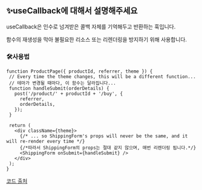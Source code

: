 ## ✨useCallback에 대해서 설명해주세요

useCallback은 인수로 넘겨받은 콜백 자체를 기억해두고 반환하는 훅입니다.

함수의 재생성을 막아 불필요한 리소스 또는 리렌더링을 방지하기 위해 사용합니다.

### 🛠️사용법

```
function ProductPage({ productId, referrer, theme }) {
 // Every time the theme changes, this will be a different function...
 // 테마가 변경될 때마다, 이 함수는 달라집니다...
 function handleSubmit(orderDetails) {
   post('/product/' + productId + '/buy', {
     referrer,
     orderDetails,
   });
 }

 return (
   <div className={theme}>
     {/* ... so ShippingForm's props will never be the same, and it will re-render every time */}
     {/*따라서 ShippingForm의 props는 절대 같지 않으며, 매번 리렌더링 됩니다.*/}
     <ShippingForm onSubmit={handleSubmit} />
   </div>
 );
}
```

[코드 출처](https://react-ko.dev/reference/react/useLayoutEffect)
